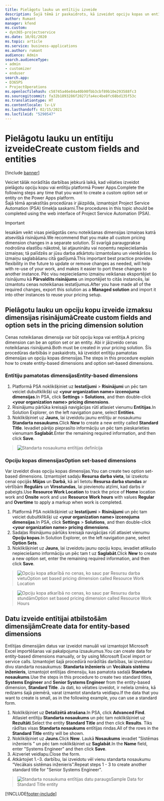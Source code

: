 ```yaml
---
title: Pielāgotu lauku un entītiju izveide
description: Šajā tēmā ir paskaidrots, kā izveidot opciju kopas un entītijas jūsu risinājumā Power Apps platformā.
author: Rumant
manager: kfend
ms.custom:
- dyn365-projectservice
ms.date: 10/01/2020
ms.topic: article
ms.service: business-applications
ms.author: rumant
audience: Admin
search.audienceType:
- admin
- customizer
- enduser
search.app:
- D365PS
- ProjectOperations
ms.openlocfilehash: c58745a46e84a40b90fbb3cbf89b10e293588fc3
ms.sourcegitcommit: fa32b1893286f20271fa4ec4be8fc68bd135f53c
ms.translationtype: HT
ms.contentlocale: lv-LV
ms.lasthandoff: 02/15/2021
ms.locfileid: "5290547"
---
```

# <a name="create-custom-fields-and-entities"></a><span data-ttu-id="95cdc-103">Pielāgotu lauku un entītiju izveide</span><span class="sxs-lookup"><span data-stu-id="95cdc-103">Create custom fields and entities</span></span> 

[!include [banner](../includes/psa-now-project-operations.md)]

<span data-ttu-id="95cdc-104">Veiciet tālāk norādītās darbības jebkurā laikā, kad vēlaties izveidot pielāgotu opciju kopu vai entītiju platformā Power Apps.</span><span class="sxs-lookup"><span data-stu-id="95cdc-104">Complete the following steps any time that you want to create a custom option set or entity on the Power Apps platform.</span></span>  
<span data-ttu-id="95cdc-105">Šajā tēmā aprakstītās procedūras ir jāizpilda, izmantojot Project Service Automation (PSA) tīmekļa saskarni.</span><span class="sxs-lookup"><span data-stu-id="95cdc-105">The procedures in this topic should be completed using the web interface of Project Service Automation (PSA).</span></span>

> [!IMPORTANT]
> <span data-ttu-id="95cdc-106">Iesakām veikt visas pielāgotās cenu noteikšanas dimensijas izmaiņas katrā atsevišķā risinājumā.</span><span class="sxs-lookup"><span data-stu-id="95cdc-106">We recommend that you make all custom pricing dimension changes in a separate solution.</span></span> <span data-ttu-id="95cdc-107">Šī svarīgā paraugprakse nodrošina elastību nākotnē, lai atjauninātu vai noņemtu nepieciešamās izmaiņas; tā palīdzēs ar jūsu darba atkārtotu izmantošanu un vienkāršos šo izmaiņu saglabāšanu citā gadījumā.</span><span class="sxs-lookup"><span data-stu-id="95cdc-107">This important best practice provides flexibility in the future to update or remove changes as needed, will help with re-use of your work, and makes it easier to port these changes to another instance.</span></span> <span data-ttu-id="95cdc-108">Pēc visu nepieciešamo izmaiņu veikšanas eksportējiet šo risinājumu kā **Pārvaldīts risinājums** un importējiet to citās instancēs, lai izmantotu cenas noteikšanas iestatījumus.</span><span class="sxs-lookup"><span data-stu-id="95cdc-108">After you have made all of the required changes, export this solution as a **Managed solution** and import it into other instances to reuse your pricing setup.</span></span>

  
## <a name="create-custom-fields-and-option-sets-in-the-pricing-dimension-solution"></a><span data-ttu-id="95cdc-109">Pielāgotu lauku un opciju kopu izveide izmaksu dimensijas risinājumā</span><span class="sxs-lookup"><span data-stu-id="95cdc-109">Create custom fields and option sets in the pricing dimension solution</span></span>

<span data-ttu-id="95cdc-110">Cenas noteikšanas dimensija var būt opciju kopa vai entītija.</span><span class="sxs-lookup"><span data-stu-id="95cdc-110">A pricing dimension can be an option set or an entity.</span></span> <span data-ttu-id="95cdc-111">Abi ir jāizveido cenas noteikšanas risinājumā.</span><span class="sxs-lookup"><span data-stu-id="95cdc-111">Both must be created in your pricing solution.</span></span> <span data-ttu-id="95cdc-112">Šīs procedūras darbībās ir paskaidrots, kā izveidot entītiju pamatotas dimensijas un opciju kopas dimensijas.</span><span class="sxs-lookup"><span data-stu-id="95cdc-112">The steps in this procedure explain how to create entity-based dimensions and option set-based dimensions.</span></span>

### <a name="entity-based-dimensions"></a><span data-ttu-id="95cdc-113">Entītiju pamatotas dimensijas</span><span class="sxs-lookup"><span data-stu-id="95cdc-113">Entity-based dimensions</span></span>

1. <span data-ttu-id="95cdc-114">Platformā PSA noklikšķiniet uz **Iestatījumi** > **Risinājumi** un pēc tam veiciet dubultklikšķi uz **\<your organization name> izcenojuma dimensijas**.</span><span class="sxs-lookup"><span data-stu-id="95cdc-114">In PSA, click **Settings** > **Solutions**, and then double-click **\<your organization name> pricing dimensions**.</span></span>
2. <span data-ttu-id="95cdc-115">Risinājumu pārlūka kreisajā navigācijas rūtī atlasiet vienumu **Entītijas**.</span><span class="sxs-lookup"><span data-stu-id="95cdc-115">In Solution Explorer, on the left navigation pane, select **Entities**.</span></span>
3. <span data-ttu-id="95cdc-116">Noklikšķiniet uz **Jauns**, lai izveidotu jaunu entītiju ar nosaukumu **Standarta nosaukums**.</span><span class="sxs-lookup"><span data-stu-id="95cdc-116">Click **New** to create a new entity called **Standard Title**.</span></span> <span data-ttu-id="95cdc-117">Ievadiet pārējo pieprasīto informāciju un pēc tam pieskarieties vienumam **Saglabāt**.</span><span class="sxs-lookup"><span data-stu-id="95cdc-117">Enter the remaining required information, and then click **Save**.</span></span>

> ![Standarta nosaukuma entītijas definīcija](media/Standard-Title-entity-definition.png)


### <a name="option-set-based-dimensions"></a><span data-ttu-id="95cdc-119">Opciju kopas dimensijas</span><span class="sxs-lookup"><span data-stu-id="95cdc-119">Option set-based dimensions</span></span> 
<span data-ttu-id="95cdc-120">Var izveidot divas opciju kopas dimensijas.</span><span class="sxs-lookup"><span data-stu-id="95cdc-120">You can create two option set-based dimensions.</span></span> <span data-ttu-id="95cdc-121">Izmantojiet sadaļu **Resursa darba vieta**, lai izsekotu cenai opcijās **Mājas** un **Darbā**, kā arī lietotu **Resursa darba stundas** ar vērtībām **Regulārs** un **Virsstundas**, lai pievienotu atzīmi, kad darbs ir pabeigts.</span><span class="sxs-lookup"><span data-stu-id="95cdc-121">Use **Resource Work Location** to track the price of **Home** location work and **Onsite** work and use **Resource Work hours** with values **Regular** and **Overtime** to apply a markup when work is completed.</span></span>


1. <span data-ttu-id="95cdc-122">Platformā PSA noklikšķiniet uz **Iestatījumi** > **Risinājumi** un pēc tam veiciet dubultklikšķi uz **\<your organization name> izcenojuma dimensijas**.</span><span class="sxs-lookup"><span data-stu-id="95cdc-122">In PSA, click **Settings** > **Solutions**, and then double-click  **\<your organization name> pricing dimensions**.</span></span> 
2. <span data-ttu-id="95cdc-123">Sadaļas Risinājumu pārlūks kreisajā navigācijas rūtī atlasiet vienumu **Opciju kopas**.</span><span class="sxs-lookup"><span data-stu-id="95cdc-123">In Solution Explorer, on the left navigation pane, select  **Option Sets**.</span></span> 
3. <span data-ttu-id="95cdc-124">Noklikšķiniet uz **Jauns**, lai izveidotu jaunu opciju kopu, ievadiet atlikušo nepieciešamo informāciju un pēc tam t uz **Saglabāt**.</span><span class="sxs-lookup"><span data-stu-id="95cdc-124">Click **New** to create a new option set, enter the remaining required information, and then click **Save**.</span></span>

> ![<span data-ttu-id="95cdc-125">Opciju kopa atkarībā no cenas, ko sauc par Resursu darba vietu</span><span class="sxs-lookup"><span data-stu-id="95cdc-125">Option set based pricing dimension called Resource Work Location</span></span> ](media/Option-set-PD-called-Resource-Work-Location.png)

> ![<span data-ttu-id="95cdc-126">Opciju kopa atkarībā no cenas, ko sauc par Resursu darba stundām</span><span class="sxs-lookup"><span data-stu-id="95cdc-126">Option set based pricing dimension called Resource Work Hours</span></span> ](media/Option-set-PD-called-Resource-Work-Hours.PNG)


## <a name="create-data-for-entity-based-dimensions"></a><span data-ttu-id="95cdc-127">Datu izveide entītijai atbilstošām dimensijām</span><span class="sxs-lookup"><span data-stu-id="95cdc-127">Create data for entity-based dimensions</span></span>

<span data-ttu-id="95cdc-128">Entītijas dimensijām datus var izveidot manuāli vai izmantojot Microsoft Excel importēšanas vai pakalpojuma izsaukumus.</span><span class="sxs-lookup"><span data-stu-id="95cdc-128">You can create data for entity-based dimensions manually, or by using Microsoft Excel import or service calls.</span></span> <span data-ttu-id="95cdc-129">Izmantojiet šajā procedūrā norādītās darbības, lai izveidotu divu standarta nosaukumus: **Standarta inženieris** un **Vecākais sistēmu inženieris**, izmantojot entītijas dimensiju, kas pamatota sadaļā **Standarta nosaukums**.</span><span class="sxs-lookup"><span data-stu-id="95cdc-129">Use the steps in this procedure to create two standard titles, **Systems Engineer** and **Senior Systems Engineer** from the entity-based dimension, **Standard Title**.</span></span> <span data-ttu-id="95cdc-130">Ja dati, ko vēlaties izveidot, ir neliela izmēra, kā redzams šajā piemērā, varat izmantot standarta veidlapu.</span><span class="sxs-lookup"><span data-stu-id="95cdc-130">If the data that you want to create is small, as in the following example, you can use a standard form.</span></span>

1. <span data-ttu-id="95cdc-131">Noklikšķiniet uz **Detalizētā atrašana**.</span><span class="sxs-lookup"><span data-stu-id="95cdc-131">In PSA, click **Advanced Find**.</span></span> <span data-ttu-id="95cdc-132">Atlasiet entītiju **Standarta nosaukums** un pēc tam noklikšķiniet uz **Rezultāti**.</span><span class="sxs-lookup"><span data-stu-id="95cdc-132">Select the entity **Standard Title** and then click **Results**.</span></span> <span data-ttu-id="95cdc-133">Tiks rādītas visas **Standarta nosaukums** entītijas rindas.</span><span class="sxs-lookup"><span data-stu-id="95cdc-133">All of the rows in the **Standard Title** entity will be shown.</span></span>
2. <span data-ttu-id="95cdc-134">Noklikšķiniet uz **Jauns**.</span><span class="sxs-lookup"><span data-stu-id="95cdc-134">Click **New**.</span></span> <span data-ttu-id="95cdc-135">Laukā **Nosaukums** ievadiet “Sistēmas inženieris ” un pēc tam noklikšķiniet uz **Saglabāt**.</span><span class="sxs-lookup"><span data-stu-id="95cdc-135">In the **Name** field, enter "Systems Engineer" and then click **Save**.</span></span>
3. <span data-ttu-id="95cdc-136">Aizveriet veidlapu.</span><span class="sxs-lookup"><span data-stu-id="95cdc-136">Close the form.</span></span> 
4. <span data-ttu-id="95cdc-137">Atkārtojiet 1.–3. darbību, lai izveidotu vēl vienu standarta nosaukumu “Vecākais sistēmas inženieris”.</span><span class="sxs-lookup"><span data-stu-id="95cdc-137">Repeat steps 1 - 3 to create another standard title for "Senior Systems Engineer".</span></span>

> ![<span data-ttu-id="95cdc-138">Standarta nosaukuma entītijas datu paraugs</span><span class="sxs-lookup"><span data-stu-id="95cdc-138">Sample Data for Standard Title entity</span></span> ](media/ST-data.png)




[!INCLUDE[footer-include](../includes/footer-banner.md)]